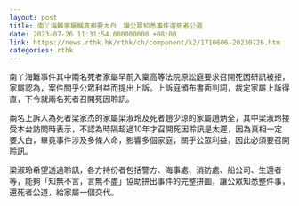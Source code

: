 ```yaml
---
layout: post
title: 南丫海難家屬稱真相要大白　讓公眾知悉事件還死者公道
date: 2023-07-26 11:31:54.000000000 +08:00
link: https://news.rthk.hk/rthk/ch/component/k2/1710606-20230726.htm
categories: rthk
---
```


南丫海難事件其中兩名死者家屬早前入稟高等法院原訟庭要求召開死因研訊被拒，家屬認為，案件關乎公眾利益而提出上訴。上訴庭頒布書面判詞，裁定家屬上訴得直，下令就兩名死者召開死因聆訊。

兩名上訴人為死者梁家杰的家屬梁淑玲及死者趙少琼的家屬趙炳全，其中梁淑玲接受本台訪問時表示，不認為時隔超過10年才召開死因聆訊是太遲，因為真相一定要大白，畢竟事件涉及多條人命，影響多個家庭，關乎公眾利益，因此必須要召開聆訊。

梁淑玲希望透過聆訊，各方持份者包括警方、海事處、消防處、船公司、生還者等，能夠「知無不言，言無不盡」協助拼出事件的完整拼圖，讓公眾知悉整件事，還死者公道，給家屬一個交代。
